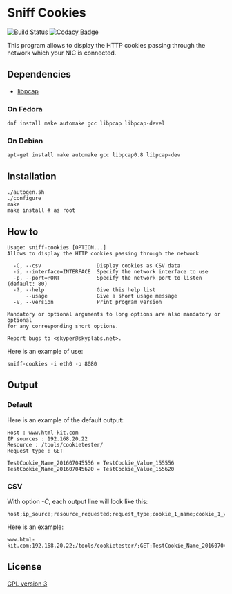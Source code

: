 # Sniff Cookies

[![Build Status](https://travis-ci.org/SkypLabs/sniff-cookies.svg)](https://travis-ci.org/SkypLabs/sniff-cookies) [![Codacy Badge](https://api.codacy.com/project/badge/Grade/729dc0fae9bf4581ba2c8ce0dd2cd999)](https://www.codacy.com/app/skyper/sniff-cookies?utm_source=github.com&amp;utm_medium=referral&amp;utm_content=SkypLabs/sniff-cookies&amp;utm_campaign=Badge_Grade)

This program allows to display the HTTP cookies passing through the network which your NIC is connected.

## Dependencies

 * [libpcap][tcpdump]

### On Fedora

    dnf install make automake gcc libpcap libpcap-devel

### On Debian

    apt-get install make automake gcc libpcap0.8 libpcap-dev

## Installation

    ./autogen.sh
    ./configure
    make
    make install # as root

## How to

    Usage: sniff-cookies [OPTION...]
    Allows to display the HTTP cookies passing through the network

      -C, --csv                  Display cookies as CSV data
      -i, --interface=INTERFACE  Specify the network interface to use
      -p, --port=PORT            Specify the network port to listen (default: 80)
      -?, --help                 Give this help list
          --usage                Give a short usage message
      -V, --version              Print program version

    Mandatory or optional arguments to long options are also mandatory or optional
    for any corresponding short options.

    Report bugs to <skyper@skyplabs.net>.

Here is an example of use:

    sniff-cookies -i eth0 -p 8080

## Output

### Default

Here is an example of the default output:

	Host : www.html-kit.com
	IP sources : 192.168.20.22
	Resource : /tools/cookietester/
	Request type : GET

	TestCookie_Name_201607045556 = TestCookie_Value_155556
	TestCookie_Name_201607045620 = TestCookie_Value_155620

### CSV

With option *-C*, each output line will look like this:

    host;ip_source;resource_requested;request_type;cookie_1_name;cookie_1_value;cookie_2_name;cookie_2_value;...

Here is an example:

    www.html-kit.com;192.168.20.22;/tools/cookietester/;GET;TestCookie_Name_201607045556;TestCookie_Value_155556;TestCookie_Name_201607045620;TestCookie_Value_155620

## License

[GPL version 3][GPLv3]

 [tcpdump]: http://www.tcpdump.org "Official web site of tcpdump and libpcap"
 [GPLv3]: https://www.gnu.org/licenses/gpl.txt "GPL version 3"
